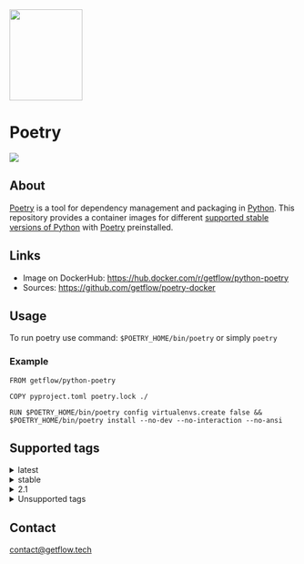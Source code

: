 <img src="https://python-poetry.org/images/logo-origami.svg"  width="128" height="160">

# Poetry

[![](https://badgen.net/docker/pulls/getflow/python-poetry)](https://hub.docker.com/r/getflow/python-poetry)

## About

[Poetry](https://python-poetry.org) is a tool for dependency management and packaging in [Python](https://www.python.org). This repository provides a container images for different [supported stable versions of Python](https://devguide.python.org/versions/) with [Poetry](https://python-poetry.org) preinstalled.

## Links

- Image on DockerHub: https://hub.docker.com/r/getflow/python-poetry
- Sources: https://github.com/getflow/poetry-docker

## Usage

To run poetry use command: `$POETRY_HOME/bin/poetry` or simply `poetry`

### Example

```
FROM getflow/python-poetry

COPY pyproject.toml poetry.lock ./

RUN $POETRY_HOME/bin/poetry config virtualenvs.create false && $POETRY_HOME/bin/poetry install --no-dev --no-interaction --no-ansi
```

## Supported tags

<details>
<summary>latest</summary>

  - 2.1-python3.13, stable-python3.13, latest
  
</details>
<details>
<summary>stable</summary>

  - stable-python3.10, stable-python3.10-slim, stable-python3.10-alpine
  - stable-python3.11, stable-python3.11-slim, stable-python3.11-alpine
  - stable-python3.12, stable-python3.12-slim, stable-python3.12-alpine
  - stable-python3.13, stable-python3.13-slim, stable-python3.13-alpine
  - stable-python3.14-rc, stable-python3.14-rc-slim, stable-python3.14-rc-alpine
  
</details>

<details>
<summary>2.1</summary>

  - 2.1-python3.10, 2.1-python3.10-slim, 2.1-python3.10-alpine
  - 2.1-python3.11, 2.1-python3.11-slim, 2.1-python3.11-alpine
  - 2.1-python3.12, 2.1-python3.12-slim, 2.1-python3.12-alpine
  - 2.1-python3.13, 2.1-python3.13-slim, 2.1-python3.13-alpine
  - 2.1-python3.14-rc, 2.1-python3.14-rc-slim, 2.1-python3.14-rc-alpine
  
</details>

<details>
<summary>Unsupported tags</summary>

  - *.*-python3.9, *.*-python3.9-slim, *.*-python3.9-alpine
  - 1.2-*
  - 1.3-*
  - 1.4-*
  - 1.5-python3.10, 1.5-python3.10-slim, 1.5-python3.10-alpine
  - 1.5-python3.11, 1.5-python3.11-slim, 1.5-python3.11-alpine
  - 1.5-python3.12, 1.5-python3.12-slim, 1.5-python3.12-alpine
  - 1.6-python3.10, 1.6-python3.10-slim, 1.6-python3.10-alpine
  - 1.6-python3.11, 1.6-python3.11-slim, 1.6-python3.11-alpine
  - 1.6-python3.12, 1.6-python3.12-slim, 1.6-python3.12-alpine
  - 1.7-python3.10, 1.7-python3.10-slim, 1.7-python3.10-alpine
  - 1.7-python3.11, 1.7-python3.11-slim, 1.7-python3.11-alpine
  - 1.7-python3.12, 1.7-python3.12-slim, 1.7-python3.12-alpine
  - 1.7-python3.13, 1.7-python3.13-slim, 1.7-python3.13-alpine
  - 1.8-python3.10, 1.8-python3.10-slim, 1.8-python3.10-alpine
  - 1.8-python3.11, 1.8-python3.11-slim, 1.8-python3.11-alpine
  - 1.8-python3.12, 1.8-python3.12-slim, 1.8-python3.12-alpine
  - 1.8-python3.13, 1.8-python3.13-slim, 1.8-python3.13-alpine
  - 2.0-python3.10, 2.0-python3.10-slim, 2.0-python3.10-alpine
  - 2.0-python3.11, 2.0-python3.11-slim, 2.0-python3.11-alpine
  - 2.0-python3.12, 2.0-python3.12-slim, 2.0-python3.12-alpine
  - 2.0-python3.13, 2.0-python3.13-slim, 2.0-python3.13-alpine
  
</details>


## Contact

contact@getflow.tech
